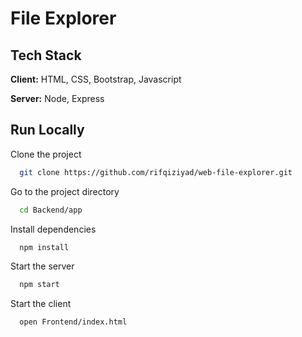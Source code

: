 
# File Explorer



## Tech Stack

**Client:** HTML, CSS, Bootstrap, Javascript

**Server:** Node, Express


## Run Locally

Clone the project

```bash
  git clone https://github.com/rifqiziyad/web-file-explorer.git
```

Go to the project directory

```bash
  cd Backend/app
```

Install dependencies

```bash
  npm install
```

Start the server

```bash
  npm start
```

Start the client

```bash
  open Frontend/index.html
```

